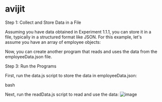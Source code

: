 # avijit
Step 1: Collect and Store Data in a File

Assuming you have data obtained in Experiment 1.1.1, you can store it in a file, typically in a structured format like JSON. For this example, let's assume you have an array of employee objects:

Now, you can create another program that reads and uses the data from the employeeData.json file.


Step 3: Run the Programs

First, run the data.js script to store the data in employeeData.json:

bash

Next, run the readData.js script to read and use the data:
![image](https://github.com/aurthar007/avijit/assets/145638992/172844a8-aab4-400e-b0fe-a4315cdedc15)
